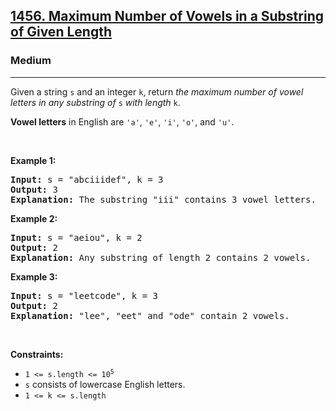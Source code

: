 <h2><a href="https://leetcode.com/problems/maximum-number-of-vowels-in-a-substring-of-given-length/?envType=study-plan-v2&envId=leetcode-75">1456. Maximum Number of Vowels in a Substring of Given Length</a></h2><h3>Medium</h3><hr><p>Given a string <code>s</code> and an integer <code>k</code>, return <em>the maximum number of vowel letters in any substring of </em><code>s</code><em> with length </em><code>k</code>.</p>

<p><strong>Vowel letters</strong> in English are <code>&#39;a&#39;</code>, <code>&#39;e&#39;</code>, <code>&#39;i&#39;</code>, <code>&#39;o&#39;</code>, and <code>&#39;u&#39;</code>.</p>

<p>&nbsp;</p>
<p><strong class="example">Example 1:</strong></p>

<pre>
<strong>Input:</strong> s = &quot;abciiidef&quot;, k = 3
<strong>Output:</strong> 3
<strong>Explanation:</strong> The substring &quot;iii&quot; contains 3 vowel letters.
</pre>

<p><strong class="example">Example 2:</strong></p>

<pre>
<strong>Input:</strong> s = &quot;aeiou&quot;, k = 2
<strong>Output:</strong> 2
<strong>Explanation:</strong> Any substring of length 2 contains 2 vowels.
</pre>

<p><strong class="example">Example 3:</strong></p>

<pre>
<strong>Input:</strong> s = &quot;leetcode&quot;, k = 3
<strong>Output:</strong> 2
<strong>Explanation:</strong> &quot;lee&quot;, &quot;eet&quot; and &quot;ode&quot; contain 2 vowels.
</pre>

<p>&nbsp;</p>
<p><strong>Constraints:</strong></p>

<ul>
	<li><code>1 &lt;= s.length &lt;= 10<sup>5</sup></code></li>
	<li><code>s</code> consists of lowercase English letters.</li>
	<li><code>1 &lt;= k &lt;= s.length</code></li>
</ul>
